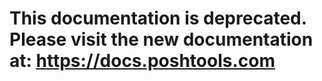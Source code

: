 # This documentation is deprecated. Please visit the new documentation at: https://docs.poshtools.com



